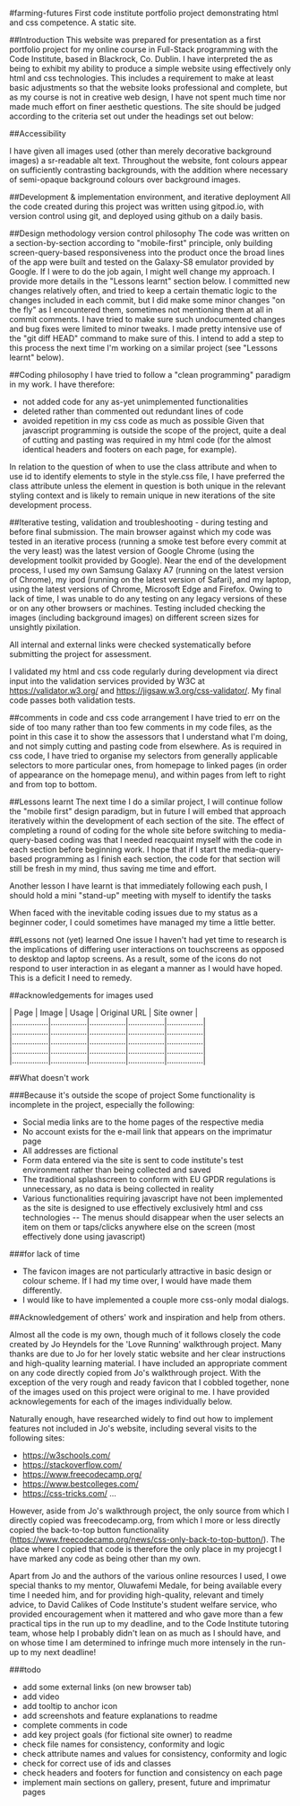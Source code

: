 #farming-futures
First code institute portfolio project demonstrating html and css competence. A static site.

##Introduction
This website was prepared for presentation as a first portfolio project for my online course in Full-Stack programming with the Code Institute, based in Blackrock, Co. Dublin. I have interpreted the as being to exhibit my ability to produce a simple website
using effectively only html and css technologies. This includes a requirement to make at least basic adjustments so that the website looks professional and complete, but as my course is not in creative web design, I have not spent much time nor made much effort on finer
aesthetic questions. The site should be judged according to the criteria set out under the headings set out below:

##Accessibility

I have given all images used (other than merely decorative background images) a sr-readable alt text. Throughout the website, font colours appear on sufficiently contrasting backgrounds, with the addition where necessary of semi-opaque background colours over
background images.


##Development & implementation environment, and iterative deployment
All the code created during this project was written using gitpod.io, with version control using git, and deployed using github on a daily basis.

##Design methodology version control philosophy
The code was written on a section-by-section according to "mobile-first" principle, only building screen-query-based responsiveness into the product once the broad lines of the app were built and tested on the Galaxy-S8 emulator provided by Google. If I were to do the job again, I might well change my approach. I provide more details in the "Lessons learnt" section below.
I committed new changes relatively often, and tried to keep a certain thematic logic to the changes included in each commit, but I did make some minor changes "on the fly" as I encountered them, sometimes not mentioning them at all in commit comments. I have tried to make sure such undocumented changes and bug fixes were limited to minor tweaks. I made pretty intensive use of the "git diff HEAD" command to make sure of this. I intend to add a step to this process the next time I'm working on a similar project (see "Lessons learnt" below).

##Coding philosophy
I have tried to follow a "clean programming" paradigm in my work. I have therefore:
- not added code for any as-yet unimplemented functionalities
- deleted rather than commented out redundant lines of code
- avoided repetition in my css code as much as possible
Given that javascript programming is outside the scope of the project, quite a deal of cutting and pasting was required in my html code (for the almost identical headers and footers on each page, for example).

In relation to the question of when to use the class attribute and when to use id to identify elements to style in the style.css file, I have preferred the class attribute unless the element in question is both unique in the relevant styling context and is likely to remain unique in new iterations of the site development process. 

 
##Iterative testing, validation and troubleshooting - during testing and before final submission.
The main browser against which my code was tested in an iterative process (running a smoke test before every commit at the very least) was the latest version of Google Chrome (using the development toolkit provided by Google). Near the end of the development process, I used my own Samsung Galaxy A7 (running on the latest version of Chrome), my ipod (running on the latest version of Safari), and my laptop, using the latest versions of Chrome, Microsoft Edge and Firefox. Owing to lack of time, I was unable to do any testing on any legacy versions of these or on any other browsers or machines.
Testing included checking the images (including background images) on different screen sizes for unsightly pixilation.

All internal and external links were checked systematically before submitting the project for assessment.

I validated my html and css code regularly during development via direct input into the validation services provided by W3C at https://validator.w3.org/ and https://jigsaw.w3.org/css-validator/. My final code passes both validation tests.

##comments in code and css code arrangement
I have tried to err on the side of too many rather than too few comments in my code files, as the point in this case it to show the assessors that I understand what I'm doing, and not simply cutting and pasting code from elsewhere. As is required in css code, I have tried to organise my selectors from generally applicable selectors to more particular ones, from homepage to linked pages (in order of appearance on the homepage menu), and within pages from left to right and from top to bottom. 

##Lessons learnt
The next time I do a similar project, I will continue follow the "mobile first" design paradigm, but in future I will embed that approach iteratively within the development of each section of the site. The effect of completing a round of coding for the whole site before switching to media-query-based coding was that I needed reacquaint myself with the code in each section before beginning work. I hope that if I start the media-query-based programming as I finish each section, the code for that section will still be fresh in my mind, thus saving me time and effort.

Another lesson I have learnt is that immediately following each push, I should hold a mini "stand-up" meeting with myself to identify the tasks

When faced with the inevitable coding issues due to my status as a beginner coder, I could sometimes have managed my time a little better.

##Lessons not (yet) learned
One issue I haven't had yet time to research is the implications of differing user interactions on touchscreens as opposed to desktop and laptop screens. As a result, some of the icons do not respond to user interaction in as elegant a manner as I would have hoped. This is a deficit I need to remedy.

##acknowledgements for images used

| Page | Image | Usage | Original URL | Site owner |
|................|................|................|................|................|
|................|................|................|................|................|
|................|................|................|................|................|
|................|................|................|................|................|
|................|................|................|................|................|


##What doesn't work

###Because it's outside the scope of project
Some functionality is incomplete in the project, especially the following:
- Social media links are to the home pages of the respective media
- No account exists for the e-mail link that appears on the imprimatur page
- All addresses are fictional
- Form data entered via the site is sent to code institute's test environment rather than being collected and saved
- The traditional splashscreen to conform with EU GPDR regulations is unnecessary, as no data is being collected in reality
- Various functionalities requiring javascript have not been implemented as the site is designed to use effectively exclusively html and css technologies
-- The menus should disappear when the user selects an item on them or taps/clicks anywhere else on the screen (most effectively done using javascript)

###for lack of time
- The favicon images are not particularly attractive in basic design or colour scheme. If I had my time over, I would have made them differently.
- I would like to have implemented a couple more css-only modal dialogs.


##Acknowledgement of others' work and inspiration and help from others.

Almost all the code is my own, though much of it follows closely the code created by Jo Heyndels for the 'Love Running' walkthrough project. Many thanks are due to Jo for her lovely static website and her clear instructions and high-quality learning material. I have included an appropriate comment on any code directly copied from Jo's walkthrough project.
With the exception of the very rough and ready favicon that I cobbled together, none of the images used on this project were original to me. I have provided acknowlegements for each of the images individually below.

Naturally enough, have researched widely to find out how to implement features not included in Jo's website, including several visits to the following sites:
- https://w3schools.com/
- https://stackoverflow.com/
- https://www.freecodecamp.org/
- https://www.bestcolleges.com/
- https://css-tricks.com/
...

However, aside from Jo's walkthrough project, the only source from which I directly copied was freecodecamp.org, from which I more or less directly copied the back-to-top button functionality (https://www.freecodecamp.org/news/css-only-back-to-top-button/). The place where I copied that code is therefore the only place in my projecgt I have marked any code as being other than my own.

Apart from Jo and the authors of the various online resources I used, I owe special thanks to my mentor, Oluwafemi Medale, for being available every time I needed him, and for providing high-quality, relevant and timely advice, to David Calikes of Code Institute's student welfare service, who provided encouragement when it mattered and who gave more than a few practical tips in the run up to my deadline, and to the Code Institute tutoring team, whose help I probably didn't lean on as much as I should have, and on whose time I am determined to infringe much more intensely in the run-up to my next deadline!


###todo
- add some external links (on new browser tab)
- add video
- add tooltip to anchor icon
- add screenshots and feature explanations to readme
- complete comments in code
- add key project goals (for fictional site owner) to readme
- check file names for consistency, conformity and logic
- check attribute names and values for consistency, conformity and logic
- check for correct use of ids and classes
- check headers and footers for function and consistency on each page
- implement main sections on gallery, present, future and imprimatur pages